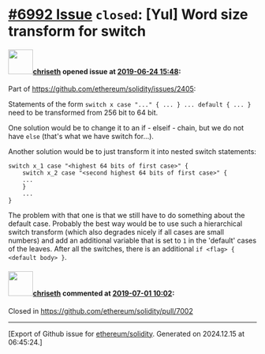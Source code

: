 # [\#6992 Issue](https://github.com/ethereum/solidity/issues/6992) `closed`: [Yul] Word size transform for switch

#### <img src="https://avatars.githubusercontent.com/u/9073706?v=4" width="50">[chriseth](https://github.com/chriseth) opened issue at [2019-06-24 15:48](https://github.com/ethereum/solidity/issues/6992):

Part of https://github.com/ethereum/solidity/issues/2405:

Statements of the form `switch x case "..." { ... } ... default { ... }` need to be transformed from 256 bit to 64 bit.

One solution would be to change it to an if - elseif - chain, but we do not have `else` (that's what we have switch for...).

Another solution would be to just transform it into nested switch statements:

```
switch x_1 case "<highest 64 bits of first case>" {
    switch x_2 case "<second highest 64 bits of first case>" {
    ...
    }
    ...
}
```

The problem with that one is that we still have to do something about the default case. Probably the best way would be to use such a hierarchical switch transform (which also degrades nicely if all cases are small numbers) and add an additional variable that is set to `1` in the 'default' cases of the leaves. After all the switches, there is an additional `if <flag> { <default body> }`.



#### <img src="https://avatars.githubusercontent.com/u/9073706?v=4" width="50">[chriseth](https://github.com/chriseth) commented at [2019-07-01 10:02](https://github.com/ethereum/solidity/issues/6992#issuecomment-507200865):

Closed in https://github.com/ethereum/solidity/pull/7002


-------------------------------------------------------------------------------



[Export of Github issue for [ethereum/solidity](https://github.com/ethereum/solidity). Generated on 2024.12.15 at 06:45:24.]
